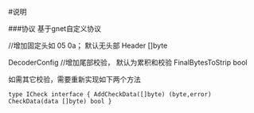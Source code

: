 #说明

###协议
基于gnet自定义协议

//增加固定头如 05 0a； 默认无头部
Header []byte

DecoderConfig
//增加尾部校验， 默认为累积和校验
FinalBytesToStrip bool


如需其它校验，需要重新实现如下两个方法

`type ICheck interface {
 	AddCheckData([]byte) (byte,error)
 	CheckData(data []byte) bool
 }`
